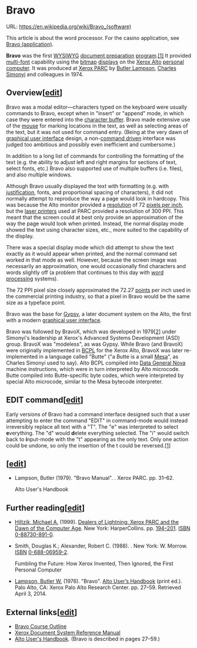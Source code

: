 # Bravo

URL: https://en.wikipedia.org/wiki/Bravo_(software)

This article is about the word processor. For the casino application, see [Bravo (application)](https://en.wikipedia.org/wiki/Bravo_(application)).

**Bravo** was the first [WYSIWYG](https://en.wikipedia.org/wiki/WYSIWYG) [document preparation](https://en.wikipedia.org/wiki/Document_preparation) [program](https://en.wikipedia.org/wiki/Computer_program).[[1]](https://en.wikipedia.org/wiki/Bravo_(software)) It provided [multi-font](https://en.wikipedia.org/wiki/Typeface) capability using the [bitmap](https://en.wikipedia.org/wiki/Bitmap) [displays](https://en.wikipedia.org/wiki/Computer_display) on the [Xerox Alto](https://en.wikipedia.org/wiki/Xerox_Alto) [personal computer](https://en.wikipedia.org/wiki/Personal_computer). It was produced at [Xerox PARC](https://en.wikipedia.org/wiki/Xerox_PARC) by [Butler Lampson](https://en.wikipedia.org/wiki/Butler_Lampson), [Charles Simonyi](https://en.wikipedia.org/wiki/Charles_Simonyi) and colleagues in 1974.

## Overview[[edit](https://en.wikipedia.org/w/index.php?title=Bravo_(software)&action=edit&section=1)]

Bravo was a modal editor—characters typed on the keyboard were usually commands to Bravo, except when in "insert" or "append" mode, in which case they were entered into the [character buffer](https://en.wikipedia.org/wiki/Buffer_(computer_science)). Bravo made extensive use of the [mouse](https://en.wikipedia.org/wiki/Computer_mouse) for marking locations in the text, as well as selecting areas of the text, but it was not used for command entry. (Being at the very dawn of [graphical user interface](https://en.wikipedia.org/wiki/Graphical_user_interface) design, a non-[command driven](https://en.wikipedia.org/wiki/Command_line_interface) interface was judged too ambitious and possibly even inefficient and cumbersome.)

In addition to a long list of commands for controlling the formatting of the text (e.g. the ability to adjust left and right margins for sections of text, select fonts, etc.) Bravo also supported use of multiple buffers (i.e. files), and also multiple windows.

Although Bravo usually displayed the text with formatting (e.g. with [justification](https://en.wikipedia.org/wiki/Justification_(typesetting)), fonts, and proportional spacing of characters), it did not normally attempt to reproduce the way a page would look in hardcopy. This was because the Alto monitor provided a [resolution](https://en.wikipedia.org/wiki/Display_resolution) of 72 [pixels per inch](https://en.wikipedia.org/wiki/Pixels_per_inch), but the [laser printers](https://en.wikipedia.org/wiki/Laser_printer) used at PARC provided a resolution of 300 PPI. This meant that the screen could at best only provide an approximation of the way the page would look when printed. Instead, the normal display mode showed the text using character sizes, etc., more suited to the capability of the display.

There was a special display mode which did attempt to show the text exactly as it would appear when printed, and the normal command set worked in that mode as well. However, because the screen image was necessarily an approximation, one would occasionally find characters and words slightly off (a problem that continues to this day with [word processing](https://en.wikipedia.org/wiki/Word_processing) systems).

The 72 PPI pixel size closely approximated the 72.27 [points](https://en.wikipedia.org/wiki/Point_(typography)) per inch used in the commercial printing industry, so that a pixel in Bravo would be the same size as a typeface point.

Bravo was the base for [Gypsy](https://en.wikipedia.org/wiki/Gypsy_(software)), a later document system on the Alto, the first with a modern [graphical user interface](https://en.wikipedia.org/wiki/Graphical_user_interface).

Bravo was followed by BravoX, which was developed in 1979[[2]](https://en.wikipedia.org/wiki/Bravo_(software)) under Simonyi's leadership at Xerox's Advanced Systems Development (ASD) group. BravoX was "modeless", as was Gypsy. While Bravo (and BravoX) were originally implemented in [BCPL](https://en.wikipedia.org/wiki/BCPL) for the Xerox Alto, BravoX was later re-implemented in a language called "Butte" ("a Butte is a small [Mesa](https://en.wikipedia.org/wiki/Mesa_(programming_language))", as Charles Simonyi used to say). Alto BCPL compiled into [Data General Nova](https://en.wikipedia.org/wiki/Data_General_Nova) machine instructions, which were in turn interpreted by Alto microcode. Butte compiled into Butte-specific byte codes, which were interpreted by special Alto microcode, similar to the Mesa bytecode interpreter.

## EDIT command[[edit](https://en.wikipedia.org/w/index.php?title=Bravo_(software)&action=edit&section=2)]

Early versions of Bravo had a command interface designed such that a user attempting to enter the command "EDIT" in command-mode would instead irreversibly replace all text with a "T". The "e" was interpreted to select **e**verything. The "d" would **d**elete everything selected. The "i" would switch back to **i**nput-mode with the "t" appearing as the only text. Only one action could be undone, so only the insertion of the t could be reversed.[[1]](https://en.wikipedia.org/wiki/Bravo_(software))

## [[edit](https://en.wikipedia.org/w/index.php?title=Bravo_(software)&action=edit&section=3)]

- Lampson, Butler (1979). "Bravo Manual". . Xerox PARC. pp. 31–62.
    
    Alto User's Handbook
    

## Further reading[[edit](https://en.wikipedia.org/w/index.php?title=Bravo_(software)&action=edit&section=4)]

- [Hiltzik, Michael A.](https://en.wikipedia.org/wiki/Michael_Hiltzik) (1999). [Dealers of Lightning: Xerox PARC and the Dawn of the Computer Age](https://archive.org/details/dealersoflightni00hilt/page/194). New York: HarperCollins. pp. [194–201](https://archive.org/details/dealersoflightni00hilt/page/194). [ISBN](https://en.wikipedia.org/wiki/ISBN_(identifier)) [0-88730-891-0](https://en.wikipedia.org/wiki/Special:BookSources/0-88730-891-0).
- Smith, Douglas K.; Alexander, Robert C. (1988). . New York: W. Morrow. [ISBN](https://en.wikipedia.org/wiki/ISBN_(identifier)) [0-688-06959-2](https://en.wikipedia.org/wiki/Special:BookSources/0-688-06959-2).
    
    Fumbling the Future: How Xerox Invented, Then Ignored, the First Personal Computer
    
- [Lampson, Butler W.](https://en.wikipedia.org/wiki/Butler_Lampson) (1976). "Bravo". [Alto User’s Handbook](http://research.microsoft.com/en-us/um/people/blampson/15a-AltoHandbook/15a-AltoHandbookAbstract.html) (print ed.). Palo Alto, CA: Xerox Palo Alto Research Center. pp. 27–59. Retrieved April 3, 2014.

## External links[[edit](https://en.wikipedia.org/w/index.php?title=Bravo_(software)&action=edit&section=5)]

- [Bravo Course Outline](http://www.bitsavers.org/pdf/xerox/alto/BravoCourse.pdf)
- [Xerox Document System Reference Manual](http://www.bitsavers.org/pdf/xerox/alto/BravoXMan.pdf)
- [Alto User's Handbook](http://research.microsoft.com/en-us/um/people/blampson/15a-AltoHandbook/15a-AltoHandbookAbstract.html). (Bravo is described in pages 27–59.)